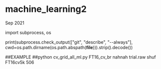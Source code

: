 # machine_learning2
Sep 2021

import subprocess, os


print(subprocess.check_output(["git", "describe", "--always"], cwd=os.path.dirname(os.path.abspath(__file__))).strip().decode())

##EXAMPLE ##python cv_grid_all_ml.py FT16_cv_br  nahnah trial.raw  shuf FT16cv5k 506 
